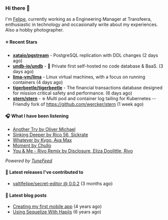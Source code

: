 ### Hi there 👋

I'm [Felipe](https://felipevm.com), currently working as a Engineering Manager at Transfeera, enthusiastic in technology and occasionally write about my experiences. Also a hobby photographer.

#### ⭐ Recent Stars
- **[xataio/pgstream](https://github.com/xataio/pgstream)** - PostgreSQL replication with DDL changes (2 days ago)
- **[undb-io/undb](https://github.com/undb-io/undb)** - 🚀 Private first self-hosted no code database &amp; BaaS. (3 days ago)
- **[lima-vm/lima](https://github.com/lima-vm/lima)** - Linux virtual machines, with a focus on running containers (4 days ago)
- **[tigerbeetle/tigerbeetle](https://github.com/tigerbeetle/tigerbeetle)** - The financial transactions database designed for mission critical safety and performance. (6 days ago)
- **[stern/stern](https://github.com/stern/stern)** - ⎈ Multi pod and container log tailing for Kubernetes -- Friendly fork of https://github.com/wercker/stern (1 week ago)

#### 🎧 What I have been listening
- [Another Try by Oliver Michael](https://open.spotify.com/track/5uYdy0YHp32155stMBqjsn)
- [Sinking Deeper by Rico 56, Sickrate](https://open.spotify.com/track/1jq1J3JYkaYCvJl9voa2tT)
- [Whatever by Kygo, Ava Max](https://open.spotify.com/track/0LMwmV37RCmBO2so0szAFs)
- [Moment by Chullo](https://open.spotify.com/track/3Hr78SdTS9CZGTTcr4yBYG)
- [You &amp; Me - Rivo Remix by Disclosure, Eliza Doolittle, Rivo](https://open.spotify.com/track/0xoYZ45fgTfyQYREZPN7Sa)

_Powered by [TuneFeed](https://tunefeed.app?ref=valtlfelipe-gh-profile)_ 

#### 🚀 Latest releases I've contributed to


- [valtlfelipe/secret-editor @ 0.0.2](https://github.com/valtlfelipe/secret-editor/releases/tag/0.0.2) (3 months ago)

#### 📄 Latest blog posts
- [Creating my first mobile app](https://felipevm.com/posts/creating-my-first-mobile-app/) (4 years ago)
- [Using Sequelize With Hapijs](https://felipevm.com/posts/using-sequelize-with-hapijs/) (6 years ago)
